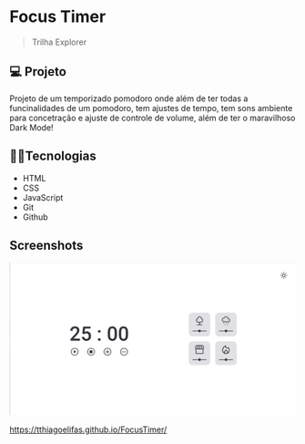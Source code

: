 
# Focus Timer

> Trilha Explorer

## 💻 Projeto

Projeto de um temporizado pomodoro onde além de ter todas a funcinalidades de um pomodoro, tem ajustes de tempo, tem sons ambiente para concetração e ajuste de controle de volume, além de ter o maravilhoso Dark Mode!


## 🧑‍💻Tecnologias 

- HTML
- CSS
- JavaScript
- Git
- Github


## Screenshots

![preview](./preview.png)


https://tthiagoelifas.github.io/FocusTimer/
